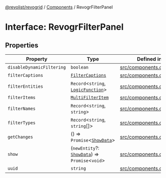 [@revolist/revogrid](README.md) / [Components](Namespace.Components.md) / RevogrFilterPanel

# Interface: RevogrFilterPanel

## Properties

| Property | Type | Defined in |
| ------ | ------ | ------ |
| `disableDynamicFiltering` | `boolean` | [src/components.d.ts:394](https://github.com/revolist/revogrid/blob/0b52000f7477669f9da5b2b768b7ac1b608db9f9/src/components.d.ts#L394) |
| `filterCaptions` | [`FilterCaptions`](TypeAlias.FilterCaptions.md) | [src/components.d.ts:395](https://github.com/revolist/revogrid/blob/0b52000f7477669f9da5b2b768b7ac1b608db9f9/src/components.d.ts#L395) |
| `filterEntities` | `Record`\<`string`, [`LogicFunction`](TypeAlias.LogicFunction.md)\> | [src/components.d.ts:396](https://github.com/revolist/revogrid/blob/0b52000f7477669f9da5b2b768b7ac1b608db9f9/src/components.d.ts#L396) |
| `filterItems` | [`MultiFilterItem`](TypeAlias.MultiFilterItem.md) | [src/components.d.ts:397](https://github.com/revolist/revogrid/blob/0b52000f7477669f9da5b2b768b7ac1b608db9f9/src/components.d.ts#L397) |
| `filterNames` | `Record`\<`string`, `string`\> | [src/components.d.ts:398](https://github.com/revolist/revogrid/blob/0b52000f7477669f9da5b2b768b7ac1b608db9f9/src/components.d.ts#L398) |
| `filterTypes` | `Record`\<`string`, `string`[]\> | [src/components.d.ts:399](https://github.com/revolist/revogrid/blob/0b52000f7477669f9da5b2b768b7ac1b608db9f9/src/components.d.ts#L399) |
| `getChanges` | () => `Promise`\<[`ShowData`](TypeAlias.ShowData.md)\> | [src/components.d.ts:400](https://github.com/revolist/revogrid/blob/0b52000f7477669f9da5b2b768b7ac1b608db9f9/src/components.d.ts#L400) |
| `show` | (`newEntity`?: [`ShowData`](TypeAlias.ShowData.md)) => `Promise`\<`void`\> | [src/components.d.ts:401](https://github.com/revolist/revogrid/blob/0b52000f7477669f9da5b2b768b7ac1b608db9f9/src/components.d.ts#L401) |
| `uuid` | `string` | [src/components.d.ts:402](https://github.com/revolist/revogrid/blob/0b52000f7477669f9da5b2b768b7ac1b608db9f9/src/components.d.ts#L402) |
